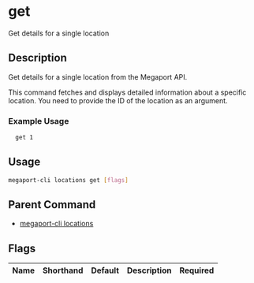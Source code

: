 # get

Get details for a single location

## Description

Get details for a single location from the Megaport API.

This command fetches and displays detailed information about a specific location. You need to provide the ID of the location as an argument.

### Example Usage

```sh
  get 1
```

## Usage

```sh
megaport-cli locations get [flags]
```


## Parent Command

* [megaport-cli locations](megaport-cli_locations.md)


## Flags

| Name | Shorthand | Default | Description | Required |
|------|-----------|---------|-------------|----------|



